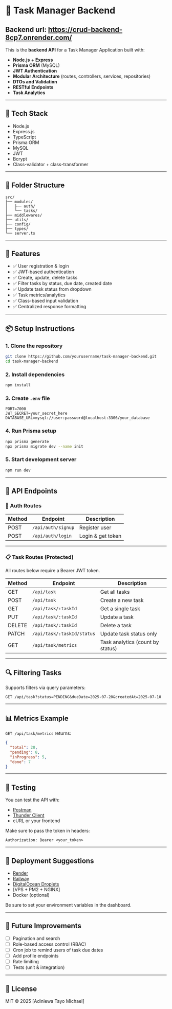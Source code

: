 # 🧠 Task Manager Backend

## Backend url: https://crud-backend-8cp7.onrender.com/
This is the **backend API** for a Task Manager Application built with:


- **Node.js** + **Express**
- **Prisma ORM** (MySQL)
- **JWT Authentication**
- **Modular Architecture** (routes, controllers, services, repositories)
- **DTOs and Validation**
- **RESTful Endpoints**
- **Task Analytics**

---

## 🔧 Tech Stack

- Node.js
- Express.js
- TypeScript
- Prisma ORM
- MySQL
- JWT
- Bcrypt
- Class-validator + class-transformer

---

## 📁 Folder Structure

```
src/
├── modules/
│   ├── auth/
│   └── tasks/
├── middlewares/
├── utils/
├── config/
├── types/
└── server.ts
```

---

## 🔐 Features

- ✅ User registration & login
- ✅ JWT-based authentication
- ✅ Create, update, delete tasks
- ✅ Filter tasks by status, due date, created date
- ✅ Update task status from dropdown
- ✅ Task metrics/analytics
- ✅ Class-based input validation
- ✅ Centralized response formatting

---

## 📦 Setup Instructions

### 1. Clone the repository

```bash
git clone https://github.com/yourusername/task-manager-backend.git
cd task-manager-backend
```

### 2. Install dependencies

```bash
npm install
```

### 3. Create `.env` file

```env
PORT=7000
JWT_SECRET=your_secret_here
DATABASE_URL=mysql://user:password@localhost:3306/your_database
```

### 4. Run Prisma setup

```bash
npx prisma generate
npx prisma migrate dev --name init
```

### 5. Start development server

```bash
npm run dev
```

---

## 📮 API Endpoints

### 🔐 Auth Routes

| Method | Endpoint         | Description        |
|--------|------------------|--------------------|
| POST   | `/api/auth/signup` | Register user      |
| POST   | `/api/auth/login`  | Login & get token  |

---

### 📋 Task Routes (Protected)

All routes below require a Bearer JWT token.

| Method | Endpoint                   | Description               |
|--------|----------------------------|---------------------------|
| GET    | `/api/task`                | Get all tasks             |
| POST   | `/api/task`                | Create a new task         |
| GET    | `/api/task/:taskId`        | Get a single task         |
| PUT    | `/api/task/:taskId`        | Update a task             |
| DELETE | `/api/task/:taskId`        | Delete a task             |
| PATCH  | `/api/task/:taskId/status` | Update task status only   |
| GET    | `/api/task/metrics`        | Task analytics (count by status) |

---

## 🔍 Filtering Tasks

Supports filters via query parameters:

```http
GET /api/task?status=PENDING&dueDate=2025-07-20&createdAt=2025-07-10
```

---

## 📊 Metrics Example

`GET /api/task/metrics` returns:

```json
{
  "total": 20,
  "pending": 8,
  "inProgress": 5,
  "done": 7
}
```

---

## 🧪 Testing

You can test the API with:

- [Postman](https://www.postman.com/)
- [Thunder Client](https://www.thunderclient.com/)
- cURL or your frontend

Make sure to pass the token in headers:

```http
Authorization: Bearer <your_token>
```

---

## 🚀 Deployment Suggestions

- [Render](https://render.com)
- [Railway](https://railway.app)
- [DigitalOcean Droplets](https://www.digitalocean.com/)
- [VPS + PM2 + NGINX]
- Docker (optional)

Be sure to set your environment variables in the dashboard.

---

## 🧹 Future Improvements

- [ ] Pagination and search
- [ ] Role-based access control (RBAC)
- [ ] Cron job to remind users of task due dates
- [ ] Add profile endpoints
- [ ] Rate limiting
- [ ] Tests (unit & integration)

---

## 📄 License

MIT © 2025 [Adinlewa Tayo Michael]
